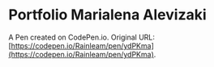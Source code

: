# Portfolio Marialena Alevizaki

A Pen created on CodePen.io. Original URL: [https://codepen.io/Rainleam/pen/ydPKma](https://codepen.io/Rainleam/pen/ydPKma).


